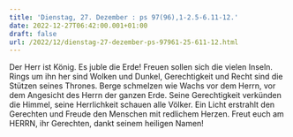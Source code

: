 ```yaml
---
title: 'Dienstag, 27. Dezember : ps 97(96),1-2.5-6.11-12.'
date: 2022-12-27T06:42:00.001+01:00
draft: false
url: /2022/12/dienstag-27-dezember-ps-97961-25-611-12.html
---
```


Der Herr ist König. Es juble die Erde! Freuen sollen sich die vielen Inseln. Rings um ihn her sind Wolken und Dunkel, Gerechtigkeit und Recht sind die Stützen seines Thrones. Berge schmelzen wie Wachs vor dem Herrn, vor dem Angesicht des Herrn der ganzen Erde. Seine Gerechtigkeit verkünden die Himmel, seine Herrlichkeit schauen alle Völker. Ein Licht erstrahlt den Gerechten und Freude den Menschen mit redlichem Herzen. Freut euch am HERRN, ihr Gerechten, dankt seinem heiligen Namen!